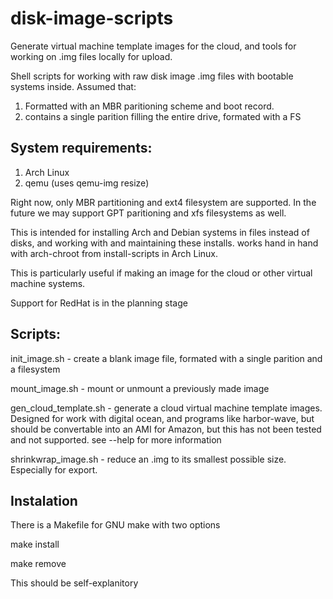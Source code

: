 # disk-image-scripts

Generate virtual machine template images for the cloud, and tools for working
on .img files locally for upload.

Shell scripts for working with raw disk image .img files with bootable systems
inside. Assumed that:
1. Formatted with an MBR paritioning scheme and boot record.
2. contains a single parition filling the entire drive, formated with a FS

System requirements:
--------------------
1. Arch Linux
2. qemu (uses qemu-img resize)

Right now, only MBR partitioning and ext4 filesystem are supported. In the
future we may support GPT paritioning and xfs filesystems as well.

This is intended for installing Arch and Debian systems in files instead of disks,
and working with and maintaining these installs. works hand in hand with
arch-chroot from install-scripts in Arch Linux.

This is particularly useful if making an image for the cloud or other virtual
machine systems.

Support for RedHat is in the planning stage

Scripts:
--------
init\_image.sh - create a blank image file, formated with a single parition and a
filesystem

mount\_image.sh - mount or unmount a previously made image

gen\_cloud\_template.sh - generate a cloud virtual machine template images.
Designed for work with digital ocean, and programs like harbor-wave, but should
be convertable into an AMI for Amazon, but this has not been tested and not
supported. see --help for more information

shrinkwrap\_image.sh - reduce an .img to its smallest possible size. Especially
for export.

Instalation
-----------
There is a Makefile for GNU make with two options

make install

make remove

This should be self-explanitory

